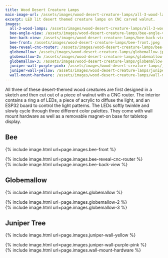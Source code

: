 ```yaml
---
title: Wood Desert Creature Lamps
main-image-url: /assets/images/wood-desert-creature-lamps/all-3-wood-lamps.jpeg
excerpt: LED lit desert themed creature lamps on CNC carved walnut.
images:
  all-3-wood-lamps: /assets/images/wood-desert-creature-lamps/all-3-wood-lamps.jpeg
  bee-angle-view: /assets/images/wood-desert-creature-lamps/bee-angle-view.jpeg
  bee-back-view: /assets/images/wood-desert-creature-lamps/bee-back-view.jpeg
  bee-front: /assets/images/wood-desert-creature-lamps/bee-front.jpeg
  bee-reveal-cnc-router: /assets/images/wood-desert-creature-lamps/bee-reveal-cnc-router.jpeg
  globemallow: /assets/images/wood-desert-creature-lamps/globemallow.jpeg
  globemallow-2: /assets/images/wood-desert-creature-lamps/globemallow-2.jpeg
  globemallow-3: /assets/images/wood-desert-creature-lamps/globemallow-3.jpeg
  juniper-wall-purple-pink: /assets/images/wood-desert-creature-lamps/juniper-wall-purple-pink.jpeg
  juniper-wall-yellow: /assets/images/wood-desert-creature-lamps/juniper-wall-yellow.jpeg
  wall-mount-hardware: /assets/images/wood-desert-creature-lamps/wall-mount-hardware.jpeg
---
```


All three of these desert-themed wood creatures are first designed in a sketch and then cut out of a piece of walnut with a CNC router. The interior contains a ring a of LEDs, a piece of acrylic to diffuse the light, and an ESP32 board to control the light patterns. The LEDs softly twinkle and slowly cycle through three different color palettes. They come with wall mount hardware as well as a removable magnet-on base for tabletop display.

<h2>Bee</h2>

{% include image.html url=page.images.bee-front %}

<div class="column-container">
  <div class="p column">
    {% include image.html url=page.images.bee-reveal-cnc-router %}
  </div>
  <div class="p column">
    {% include image.html url=page.images.bee-back-view %}
  </div>
</div>

<h2>Globemallow</h2>

{% include image.html url=page.images.globemallow %}

<div class="column-container">
  <div class="p column">
    {% include image.html url=page.images.globemallow-2 %}
  </div>
  <div class="p column">
    {% include image.html url=page.images.globemallow-3 %}
  </div>
</div>

<h2>Juniper Tree</h2>

{% include image.html url=page.images.juniper-wall-yellow %}

<div class="column-container">
  <div class="p column">
    {% include image.html url=page.images.juniper-wall-purple-pink %}
  </div>
  <div class="p column">
    {% include image.html url=page.images.wall-mount-hardware %}
  </div>
</div>
